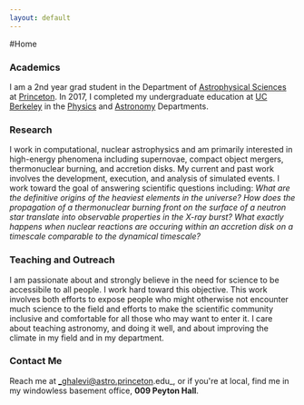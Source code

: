 ```yaml
---
layout: default
---
```

#Home
### Academics
I am a 2nd year grad student in the Department of [Astrophysical Sciences](https://web.astro.princeton.edu) at [Princeton](http://princeton.edu). In 2017, I completed my undergraduate education at [UC Berkeley](http://berkeley.edu) in the [Physics](http://physics.berkeley.edu) and [Astronomy](https://astro.berkeley.edu) Departments.

### Research
I work in computational, nuclear astrophysics and am primarily interested in high-energy phenomena including supernovae, compact object mergers, thermonuclear burning, and accretion disks. My current and past work involves the development, execution, and analysis of simulated events. I work toward the goal of answering scientific questions including: _What are the definitive origins of the heaviest elements in the universe? How does the propagation of a thermonuclear burning front on the surface of a neutron star translate into observable properties in the X-ray burst? What exactly happens when nuclear reactions are occuring within an accretion disk on a timescale comparable to the dynamical timescale?_

### Teaching and Outreach
I am passionate about and strongly believe in the need for science to be accessibile to all people. I work hard toward this objective. This work involves both efforts to expose people who might otherwise not encounter much science to the field and efforts to make the scientific community inclusive and comfortable for all those who may want to enter it. I care about teaching astronomy, and doing it well, and about improving the climate in my field and in my department.

### Contact Me
Reach me at _ghalevi@astro.princeton.edu_, or if you're at local, find me in my windowless basement office, **009 Peyton Hall**.
